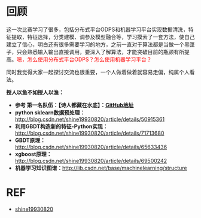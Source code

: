 # **回顾**

这一次比赛学习了很多，包括分布式平台ODPS和机器学习平台实现数据清洗，特征提取，特征选择，分类建模、调参及模型融合等，学习摸索了一套方法，使自己建立了信心，明白还有很多需要学习的地方，之前一直对于算法都是当做一个黑匣子，只会熟悉输入输出直接调用，要深入了解算法，才能突破目前的瓶颈有所提高。<span style="color:red;">嗯，怎么使用分布式平台ODPS？怎么使用机器学习平台？</span>

同时我觉得大家一起探讨交流也很重要，一个人做着做着就容易走偏，纯属个人看法。



**授人以鱼不如授人以渔：**

- **参考 第一名队伍：【诗人都藏在水底】：[GitHub地址](https://github.com/wepe/O2O-Coupon-Usage-Forecast)**
- **python sklearn数据预处理：**<http://blog.csdn.net/shine19930820/article/details/50915361>
- **利用GBDT构造新的特征-Python实现：**<http://blog.csdn.net/shine19930820/article/details/71713680>
- **GBDT原理：**<http://blog.csdn.net/shine19930820/article/details/65633436>
- **xgboost原理：**<http://blog.csdn.net/shine19930820/article/details/69500242>
- **机器学习知识图谱：**<http://lib.csdn.net/base/machinelearning/structure>





# REF

- [shine19930820](http://blog.csdn.net/shine19930820/article/details/53995369)
